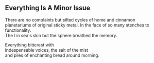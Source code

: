 Everything Is A Minor Issue
---------------------------
There are no complaints but sifted cycles of home and cinnamon  
planetariums of original sticky metal. In the face of so many stenches to functionality.  
The I in sea's skin but the sphere breathed the memory.  
  
Everything bitterest with  
indespensable voices, the salt of the mist  
and piles of enchanting bread around morning.  
